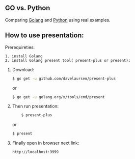 ## GO vs. Python

Comparing [Golang](http://golang.org) and [Python](https://www.python.org/) using real examples.

## How to use presentation:

Prerequireties:

    1. install Golang
    2. install Golang present tool( present-plus or present):


1. Download:
    ```sh
    $ go get -u github.com/davelaursen/present-plus
    ``` 
    or
    ```sh
    $ go get -u golang.org/x/tools/cmd/present
    ```

2. Then run presentation:
    ```sh
        $ present-plus
    ```
    or

    ```sh
    $ present
    ```
3. Finally open in browser next link:
    ```sh
    http://localhost:3999
    ```
